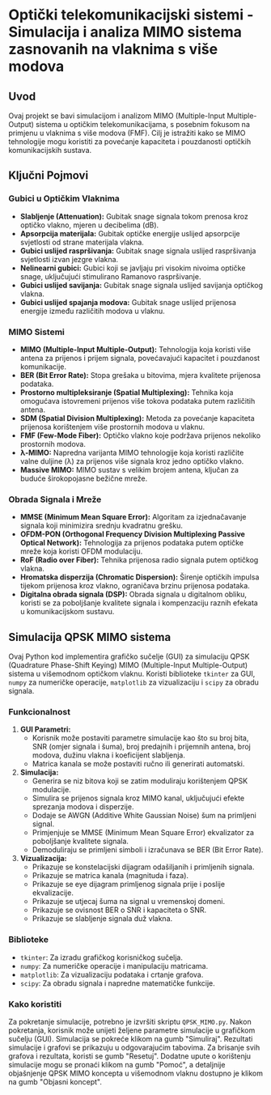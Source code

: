 # Optički telekomunikacijski sistemi - Simulacija i analiza MIMO sistema zasnovanih na vlaknima s više modova

## Uvod

Ovaj projekt se bavi simulacijom i analizom MIMO (Multiple-Input Multiple-Output) sistema u optičkim telekomunikacijama, s posebnim fokusom na primjenu u vlaknima s više modova (FMF). Cilj je istražiti kako se MIMO tehnologije mogu koristiti za povećanje kapaciteta i pouzdanosti optičkih komunikacijskih sustava.

## Ključni Pojmovi

### Gubici u Optičkim Vlaknima

*   **Slabljenje (Attenuation):** Gubitak snage signala tokom prenosa kroz optičko vlakno, mjeren u decibelima (dB).
*   **Apsorpcija materijala:** Gubitak optičke energije uslijed apsorpcije svjetlosti od strane materijala vlakna.
*   **Gubici uslijed raspršivanja:** Gubitak snage signala uslijed raspršivanja svjetlosti izvan jezgre vlakna.
*   **Nelinearni gubici:** Gubici koji se javljaju pri visokim nivoima optičke snage, uključujući stimulirano Ramanovo raspršivanje.
*   **Gubici uslijed savijanja:** Gubitak snage signala uslijed savijanja optičkog vlakna.
*   **Gubici uslijed spajanja modova:** Gubitak snage uslijed prijenosa energije između različitih modova u vlaknu.

### MIMO Sistemi

*   **MIMO (Multiple-Input Multiple-Output):** Tehnologija koja koristi više antena za prijenos i prijem signala, povećavajući kapacitet i pouzdanost komunikacije.
*   **BER (Bit Error Rate):** Stopa grešaka u bitovima, mjera kvalitete prijenosa podataka.
*  **Prostorno multipleksiranje (Spatial Multiplexing):** Tehnika koja omogućava istovremeni prijenos više tokova podataka putem različitih antena.
*   **SDM (Spatial Division Multiplexing):** Metoda za povećanje kapaciteta prijenosa korištenjem više prostornih modova u vlaknu.
*   **FMF (Few-Mode Fiber):** Optičko vlakno koje podržava prijenos nekoliko prostornih modova.
*   **λ-MIMO:** Napredna varijanta MIMO tehnologije koja koristi različite valne duljine (λ) za prijenos više signala kroz jedno optičko vlakno.
*   **Massive MIMO:** MIMO sustav s velikim brojem antena, ključan za buduće širokopojasne bežične mreže.

### Obrada Signala i Mreže

*   **MMSE (Minimum Mean Square Error):** Algoritam za izjednačavanje signala koji minimizira srednju kvadratnu grešku.
*   **OFDM-PON (Orthogonal Frequency Division Multiplexing Passive Optical Network):** Tehnologija za prijenos podataka putem optičke mreže koja koristi OFDM modulaciju.
*   **RoF (Radio over Fiber):** Tehnika prijenosa radio signala putem optičkog vlakna.
*   **Hromatska disperzija (Chromatic Dispersion):** Širenje optičkih impulsa tijekom prijenosa kroz vlakno, ograničava brzinu prijenosa podataka.
*   **Digitalna obrada signala (DSP):** Obrada signala u digitalnom obliku, koristi se za poboljšanje kvalitete signala i kompenzaciju raznih efekata u komunikacijskom sustavu.

## Simulacija QPSK MIMO sistema

Ovaj Python kod implementira grafičko sučelje (GUI) za simulaciju QPSK (Quadrature Phase-Shift Keying) MIMO (Multiple-Input Multiple-Output) sistema u višemodnom optičkom vlaknu. Koristi biblioteke `tkinter` za GUI, `numpy` za numeričke operacije, `matplotlib` za vizualizaciju i `scipy` za obradu signala.

### Funkcionalnost

1.  **GUI Parametri:**
    *   Korisnik može postaviti parametre simulacije kao što su broj bita, SNR (omjer signala i šuma), broj predajnih i prijemnih antena, broj modova, dužinu vlakna i koeficijent slabljenja.
    *   Matrica kanala se može postaviti ručno ili generirati automatski.
2.  **Simulacija:**
    *   Generira se niz bitova koji se zatim moduliraju korištenjem QPSK modulacije.
    *   Simulira se prijenos signala kroz MIMO kanal, uključujući efekte sprezanja modova i disperzije.
    *   Dodaje se AWGN (Additive White Gaussian Noise) šum na primljeni signal.
    *   Primjenjuje se MMSE (Minimum Mean Square Error) ekvalizator za poboljšanje kvalitete signala.
    *   Demoduliraju se primljeni simboli i izračunava se BER (Bit Error Rate).
3.  **Vizualizacija:**
    *   Prikazuje se konstelacijski dijagram odašiljanih i primljenih signala.
    *   Prikazuje se matrica kanala (magnituda i faza).
    *   Prikazuje se eye dijagram primljenog signala prije i poslije ekvalizacije.
    *   Prikazuje se utjecaj šuma na signal u vremenskoj domeni.
    *   Prikazuje se ovisnost BER o SNR i kapaciteta o SNR.
    *   Prikazuje se slabljenje signala duž vlakna.

### Biblioteke

*   `tkinter`: Za izradu grafičkog korisničkog sučelja.
*   `numpy`: Za numeričke operacije i manipulaciju matricama.
*   `matplotlib`: Za vizualizaciju podataka i crtanje grafova.
*   `scipy`: Za obradu signala i napredne matematičke funkcije.

### Kako koristiti

Za pokretanje simulacije, potrebno je izvršiti skriptu `QPSK_MIMO.py`. Nakon pokretanja, korisnik može unijeti željene parametre simulacije u grafičkom sučelju (GUI). Simulacija se pokreće klikom na gumb "Simuliraj". Rezultati simulacije i grafovi se prikazuju u odgovarajućim tabovima. Za brisanje svih grafova i rezultata, koristi se gumb "Resetuj". Dodatne upute o korištenju simulacije mogu se pronaći klikom na gumb "Pomoć", a detaljnije objašnjenje QPSK MIMO koncepta u višemodnom vlaknu dostupno je klikom na gumb "Objasni koncept".
